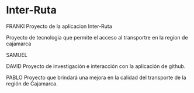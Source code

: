 # Inter-Ruta
FRANKI
Proyecto de la aplicacion Inter-Ruta

Proyecto de tecnologia que permite el acceso al transportre en la region de cajamarca



SAMUEL

DAVID
Proyecto de investigación e interacción con la aplicación de github.

PABLO
Proyecto que brindará una mejora en la calidad del transporte de la región de Cajamarca.
